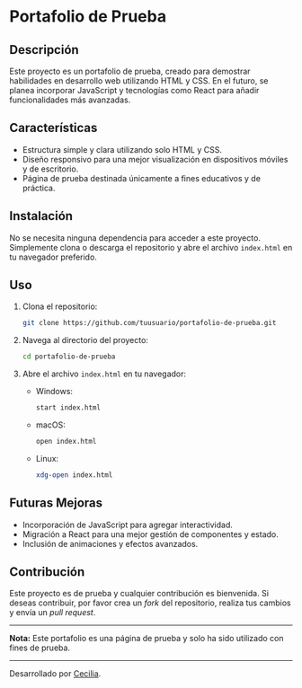 # Portafolio de Prueba

## Descripción

Este proyecto es un portafolio de prueba, creado para demostrar habilidades en desarrollo web utilizando HTML y CSS. En el futuro, se planea incorporar JavaScript y tecnologías como React para añadir funcionalidades más avanzadas. 

## Características

- Estructura simple y clara utilizando solo HTML y CSS.
- Diseño responsivo para una mejor visualización en dispositivos móviles y de escritorio.
- Página de prueba destinada únicamente a fines educativos y de práctica.

## Instalación

No se necesita ninguna dependencia para acceder a este proyecto. Simplemente clona o descarga el repositorio y abre el archivo `index.html` en tu navegador preferido.

## Uso

1. Clona el repositorio:
    ```sh
    git clone https://github.com/tuusuario/portafolio-de-prueba.git
    ```
2. Navega al directorio del proyecto:
    ```sh
    cd portafolio-de-prueba
    ```
3. Abre el archivo `index.html` en tu navegador:

    - Windows: 
        ```sh
        start index.html
        ```
    - macOS:
        ```sh
        open index.html
        ```
    - Linux:
        ```sh
        xdg-open index.html
        ```

## Futuras Mejoras

- Incorporación de JavaScript para agregar interactividad.
- Migración a React para una mejor gestión de componentes y estado.
- Inclusión de animaciones y efectos avanzados.

## Contribución

Este proyecto es de prueba y cualquier contribución es bienvenida. Si deseas contribuir, por favor crea un *fork* del repositorio, realiza tus cambios y envía un *pull request*.

---

**Nota:** Este portafolio es una página de prueba y solo ha sido utilizado con fines de prueba.

---

Desarrollado por [Cecilia]([https://github.com/tuusuario](https://github.com/Ceciliapradob)).
